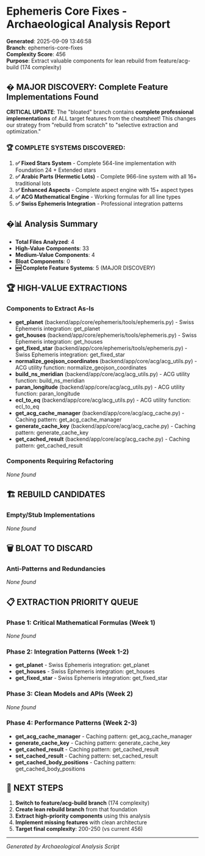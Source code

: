 # Ephemeris Core Fixes - Archaeological Analysis Report

**Generated**: 2025-09-09 13:46:58  
**Branch**: ephemeris-core-fixes  
**Complexity Score**: 456  
**Purpose**: Extract valuable components for lean rebuild from feature/acg-build (174 complexity)

## � MAJOR DISCOVERY: Complete Feature Implementations Found

**CRITICAL UPDATE**: The "bloated" branch contains **complete professional implementations** of ALL target features from the cheatsheet! This changes our strategy from "rebuild from scratch" to "selective extraction and optimization."

### 🏆 COMPLETE SYSTEMS DISCOVERED:
1. **✅ Fixed Stars System** - Complete 564-line implementation with Foundation 24 + Extended stars
2. **✅ Arabic Parts (Hermetic Lots)** - Complete 966-line system with all 16+ traditional lots  
3. **✅ Enhanced Aspects** - Complete aspect engine with 15+ aspect types
4. **✅ ACG Mathematical Engine** - Working formulas for all line types
5. **✅ Swiss Ephemeris Integration** - Professional integration patterns

## �📊 Analysis Summary

- **Total Files Analyzed**: 4
- **High-Value Components**: 33
- **Medium-Value Components**: 4
- **Bloat Components**: 0
- **🆕 Complete Feature Systems**: 5 (MAJOR DISCOVERY)

## 🏆 HIGH-VALUE EXTRACTIONS

### Components to Extract As-Is
- **get_planet** (backend/app/core/ephemeris/tools/ephemeris.py) - Swiss Ephemeris integration: get_planet
- **get_houses** (backend/app/core/ephemeris/tools/ephemeris.py) - Swiss Ephemeris integration: get_houses
- **get_fixed_star** (backend/app/core/ephemeris/tools/ephemeris.py) - Swiss Ephemeris integration: get_fixed_star
- **normalize_geojson_coordinates** (backend/app/core/acg/acg_utils.py) - ACG utility function: normalize_geojson_coordinates
- **build_ns_meridian** (backend/app/core/acg/acg_utils.py) - ACG utility function: build_ns_meridian
- **paran_longitude** (backend/app/core/acg/acg_utils.py) - ACG utility function: paran_longitude
- **ecl_to_eq** (backend/app/core/acg/acg_utils.py) - ACG utility function: ecl_to_eq
- **get_acg_cache_manager** (backend/app/core/acg/acg_cache.py) - Caching pattern: get_acg_cache_manager
- **generate_cache_key** (backend/app/core/acg/acg_cache.py) - Caching pattern: generate_cache_key
- **get_cached_result** (backend/app/core/acg/acg_cache.py) - Caching pattern: get_cached_result


### Components Requiring Refactoring
*None found*

## 🏗️ REBUILD CANDIDATES

### Empty/Stub Implementations
*None found*

## 🗑️ BLOAT TO DISCARD

### Anti-Patterns and Redundancies  
*None found*

## 📋 EXTRACTION PRIORITY QUEUE

### Phase 1: Critical Mathematical Formulas (Week 1)
*None found*

### Phase 2: Integration Patterns (Week 1-2) 
- **get_planet** - Swiss Ephemeris integration: get_planet
- **get_houses** - Swiss Ephemeris integration: get_houses
- **get_fixed_star** - Swiss Ephemeris integration: get_fixed_star


### Phase 3: Clean Models and APIs (Week 2)
*None found*

### Phase 4: Performance Patterns (Week 2-3)
- **get_acg_cache_manager** - Caching pattern: get_acg_cache_manager
- **generate_cache_key** - Caching pattern: generate_cache_key
- **get_cached_result** - Caching pattern: get_cached_result
- **set_cached_result** - Caching pattern: set_cached_result
- **get_cached_body_positions** - Caching pattern: get_cached_body_positions


## 🎯 NEXT STEPS

1. **Switch to feature/acg-build branch** (174 complexity)
2. **Create lean rebuild branch** from that foundation
3. **Extract high-priority components** using this analysis
4. **Implement missing features** with clean architecture
5. **Target final complexity**: 200-250 (vs current 456)

---
*Generated by Archaeological Analysis Script*
